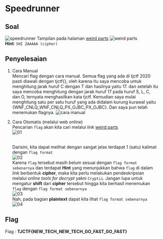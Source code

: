# Speedrunner
## Soal
![speedrunner](https://user-images.githubusercontent.com/26424136/83021056-9aea5680-a053-11ea-884a-41bc56ecd2b4.PNG)
Tampilan pada halaman [weird parts](https://static.tjctf.org/6e61ec43e56cff1441f4cef46594bf75869a2c66cb47e86699e36577fbc746ff_encoded.txt)
![weird parts](https://user-images.githubusercontent.com/26424136/83020995-860dc300-a053-11ea-9c7a-af7a257a2dab.PNG)
<br />
__Hint__: ```SHI ZAAAAA (cipher)```

## Penyelesaian
1. Cara Manual <br />
Mencari flag dengan cara manual. Semua flag yang ada di tjctf 2020 pasti diawali dengan tjctf{}, oleh karena itu saya mencoba untuk menghitung jarak huruf C dengan T dan hasilnya yaitu 17. dan setelah itu saya mencoba menghitung dengan jarak huruf 17 pada huruf S, L, C, dan O, ternyata menghasilkan kata tjctf. Kemudian saya mulai menghitung satu per satu huruf yang ada didalam kurung kurawal yaitu {WNF_CNLQ_WNF_CNLQ_PX_OJBC_PX_OJBC}. Dan saya pun telah menemukan flagnya.
![cara manual](https://user-images.githubusercontent.com/26424136/83019853-d4ba5d80-a051-11ea-9c05-93621314e27e.jpeg)

2. Cara Otomatis (melalui web online) <br />
Pencarian ```flag``` akan kita cari melalui _link_ [weird parts](https://static.tjctf.org/6e61ec43e56cff1441f4cef46594bf75869a2c66cb47e86699e36577fbc746ff_encoded.txt) <br>
![01](https://user-images.githubusercontent.com/49342639/83008117-dfb7c280-a03e-11ea-94ce-8cbc713effda.PNG)

	<br>Darisini, kita dapat melihat dengan sangat jelas terdapat 1 (satu) kalimat dengan ```flag format``` <br>
![02](https://user-images.githubusercontent.com/49342639/83008336-36250100-a03f-11ea-8d53-bbf033ecb9d8.PNG)
	<br>Karena ```flag``` tersebut masih belum sesuai dengan ```flag format sebenarnya``` dan terdapat __Hint__ yang menunjukkan bahwa ```flag``` di dalam _link_ berbentuk __cipher__, maka kita perlu melakukan pendeskripsian melalui _online tools for decrypt_ yakni ```Cryptii```. Jangan lupa untuk mengatur __shift__ dari __cipher__ tersebut hingga kita berhasil menemukan ```flag``` dengan ```flag format sebenarnya```<br>
	![03](https://user-images.githubusercontent.com/49342639/83009437-f8c17300-a040-11ea-8d71-e9bf7b1f957b.PNG)
	<br>Nah, pada bagian __plaintext__ dapat kita lihat ```flag format sebenarnya``` <br>
	![04](https://user-images.githubusercontent.com/49342639/83009719-5bb30a00-a041-11ea-9ead-e0639e26d230.PNG)
	
## Flag

Flag : <b>TJCTF{NEW_TECH_NEW_TECH_GO_FAST_GO_FAST}</b>
